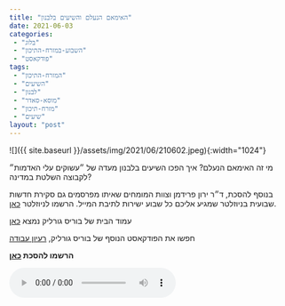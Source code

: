 ```yaml
---
title: "האימאם הנעלם והשיעים בלבנון"
date: 2021-06-03
categories: 
 - "בלוג"
 - "השבוע-במזרח-התיכון"
 - "פודקאסט"
tags: 
 - "המזרח-התיכון"
 - "השיעים"
 - "לבנון"
 - "מוסא-סאדר"
 - "מזרח-תיכון"
 - "שיעים"
layout: "post"
---
```


![]({{ site.baseurl }}/assets/img/2021/06/210602.jpeg){:width="1024"}

מי זה האימאם הנעלם? איך הפכו השיעים בלבנון מעדה של ״עשוקים עלי האדמות״ לקבוצה השלטת במדינה?

בנוסף להסכת, ד״ר ירון פרידמן וצוות המומחים שאיתו מפרסמים גם סקירת חדשות שבועית בניוזלטר שמגיע אליכם כל שבוע ישירות לתיבת המייל. הרשמו לניוזלטר [כאן](https://haifa.us7.list-manage.com/subscribe?u=11fe1442157d219f56c36d2a9&id=e0b5399e69).

עמוד הבית של בוריס גורליק נמצא [כאן](http://he.gorelik.net/about)

חפשו את הפודקאסט הנוסף של בוריס גורליק, [רעיון עבודה](https://he.gorelik.nert/reayon)

**הרשמו להסכת [כאן](https://anchor.fm/hashavua)**

<audio controls src="https://d3ctxlq1ktw2nl.cloudfront.net/staging/2021-5-3/193162579-44100-2-a14a6c6a5f29c.m4a" class=" wp-block-audio"></audio>
